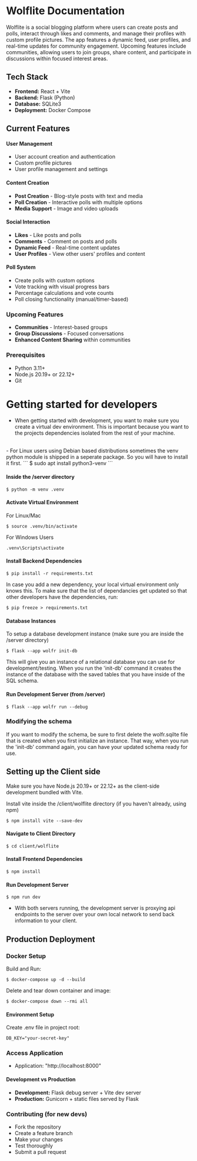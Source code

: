 # Wolflite Documentation

Wolflite is a social blogging platform where users can create posts and polls, interact through likes and comments, and manage their profiles with custom profile pictures. The app features a dynamic feed, user profiles, and real-time updates for community engagement. Upcoming features include communities, allowing users to join groups, share content, and participate in discussions within focused interest areas.

## Tech Stack
- **Frontend:** React + Vite
- **Backend:** Flask (Python)
- **Database:** SQLite3
- **Deployment:** Docker Compose

## Current Features

#### User Management
- User account creation and authentication
- Custom profile pictures
- User profile management and settings

#### Content Creation
- **Post Creation** - Blog-style posts with text and media
- **Poll Creation** - Interactive polls with multiple options
- **Media Support** - Image and video uploads

#### Social Interaction
- **Likes** - Like posts and polls
- **Comments** - Comment on posts and polls
- **Dynamic Feed** - Real-time content updates
- **User Profiles** - View other users' profiles and content

#### Poll System
- Create polls with custom options
- Vote tracking with visual progress bars
- Percentage calculations and vote counts
- Poll closing functionality (manual/timer-based)

### Upcoming Features
- **Communities** - Interest-based groups
- **Group Discussions** - Focused conversations
- **Enhanced Content Sharing** within communities

### Prerequisites
- Python 3.11+
- Node.js 20.19+ or 22.12+
- Git


# Getting started for developers

- When getting started with development, you want to make sure you create a virtual dev environment. This is important because you want to the projects dependencies isolated from the rest of your machine.
<br>
- For Linux users using Debian based distributions sometimes the venv python module is shipped in a seperate package. So you will have to install it first.
```
$ sudo apt install python3-venv
```

#### Inside the /server directory
```
$ python -m venv .venv
```

#### Activate Virtual Environment

For Linux/Mac
```
$ source .venv/bin/activate
```

For Windows Users
```
.venv\Scripts\activate
```


#### Install Backend Dependencies
```
$ pip install -r requirements.txt
```

In case you add a new dependency, your local virtual environment only knows this. To make sure that the list of dependancies get updated so that other developers have the dependencies, run:
```
$ pip freeze > requirements.txt
```

#### Database Instances

To setup a database development instance (make sure you are inside the /server directory)
```
$ flask --app wolfr init-db
```

This will give you an instance of a relational database you can use for development/testing. When you run the 'init-db' command it creates the instance of the database with the saved tables that you have inside of the SQL schema.

#### Run Development Server (from /server)
```
$ flask --app wolfr run --debug
```


### Modifying the schema

If you want to modify the schema, be sure to first delete the wolfr.sqilte file that is created when you first initialize an instance. That way, when you run the 'init-db' command again, you can have your updated schema ready for use.


## Setting up the Client side

Make sure you have Node.js 20.19+ or 22.12+ as the client-side development bundled with Vite.

Install vite inside the /client/wolflite directory (if you haven't already, using npm)
```
$ npm install vite --save-dev
```

#### Navigate to Client Directory
```
$ cd client/wolflite
```

#### Install Frontend Dependencies
```
$ npm install
```

#### Run Development Server
```
$ npm run dev
```

- With both servers running, the development server is proxying api endpoints to the server over your own local network to send back information to your client.


## Production Deployment

### Docker Setup
Build and Run:
```
$ docker-compose up -d --build
```

Delete and tear down container and image:
```
$ docker-compose down --rmi all
```

#### Environment Setup
Create .env file in project root:
```
DB_KEY="your-secret-key"
```
### Access Application

- Application: "http://localhost:8000"

#### Development vs Production
- **Development:** Flask debug server + Vite dev server
- **Production:** Gunicorn + static files served by Flask


### Contributing (for new devs)
- Fork the repository
- Create a feature branch
- Make your changes
- Test thoroughly
- Submit a pull request